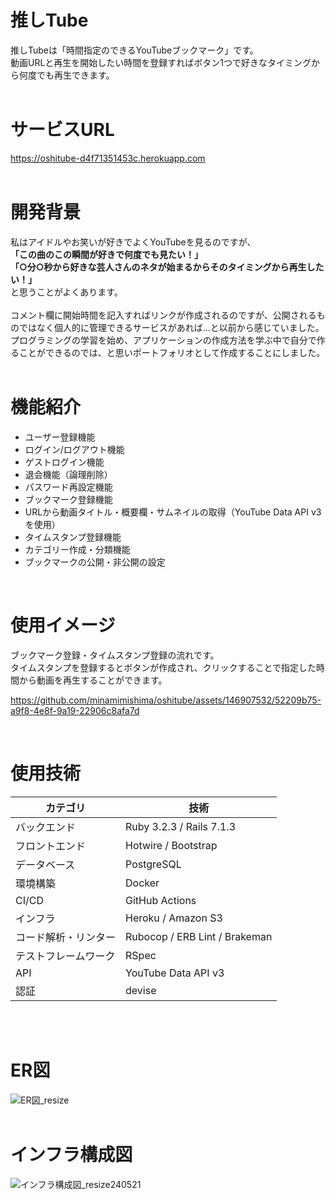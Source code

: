 # 推しTube
推しTubeは「時間指定のできるYouTubeブックマーク」です。<br>
動画URLと再生を開始したい時間を登録すればボタン1つで好きなタイミングから何度でも再生できます。
<br>
<br>

# サービスURL
https://oshitube-d4f71351453c.herokuapp.com
<br>
<br>

# 開発背景
私はアイドルやお笑いが好きでよくYouTubeを見るのですが、<br>
<b>「この曲のこの瞬間が好きで何度でも見たい！」</b><br>
<b>「○分○秒から好きな芸人さんのネタが始まるからそのタイミングから再生したい！」</b><br>
と思うことがよくあります。<br>
<br>
コメント欄に開始時間を記入すればリンクが作成されるのですが、公開されるものではなく個人的に管理できるサービスがあれば…と以前から感じていました。<br>
プログラミングの学習を始め、アプリケーションの作成方法を学ぶ中で自分で作ることができるのでは、と思いポートフォリオとして作成することにしました。
<br>
<br>

# 機能紹介
- ユーザー登録機能
- ログイン/ログアウト機能
- ゲストログイン機能
- 退会機能（論理削除）
- パスワード再設定機能
- ブックマーク登録機能
- URLから動画タイトル・概要欄・サムネイルの取得（YouTube Data API v3を使用）
- タイムスタンプ登録機能
- カテゴリー作成・分類機能
- ブックマークの公開・非公開の設定
<br>

# 使用イメージ<br>
ブックマーク登録・タイムスタンプ登録の流れです。<br>
タイムスタンプを登録するとボタンが作成され、クリックすることで指定した時間から動画を再生することができます。<br>

https://github.com/minamimishima/oshitube/assets/146907532/52209b75-a9f8-4e8f-9a19-22906c8afa7d

<br>

# 使用技術
| カテゴリ | 技術 |
| ---- | ---- |
| バックエンド | Ruby 3.2.3 / Rails 7.1.3 |
| フロントエンド | Hotwire / Bootstrap |
| データベース | PostgreSQL |
| 環境構築 | Docker |
| CI/CD | GitHub Actions |
| インフラ | Heroku / Amazon S3 |
| コード解析・リンター | Rubocop / ERB Lint / Brakeman |
| テストフレームワーク | RSpec |
| API | YouTube Data API v3 |
| 認証 | devise |
<br>
<br>

# ER図
![ER図_resize](https://github.com/minamimishima/oshitube/assets/146907532/30a2f0ea-b506-4af2-847a-d2d0b9d84a58)
<br>
<br>

# インフラ構成図
![インフラ構成図_resize240521](https://github.com/minamimishima/oshitube/assets/146907532/9a5e1227-2e97-4fc1-ab2c-bef254f87324)
